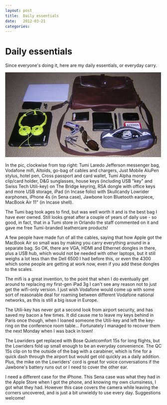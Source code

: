 ```yaml
---
layout: post
title:  Daily essentials 
date:   2012-03-21 
categories:   
---
```


# Daily essentials


Since everyone's doing it, here are my daily essentials, or everyday carry.

![](/images/unknown_filename.89.jpeg)

In the pic, clockwise from top right: Tumi Laredo Jefferson messenger bag, Vodafone mifi, Altoids, go-bag of cables and chargers, Just Mobile AluPen stylus, hotel pen, Cross passport and card wallet, Tumi Alpha money clip/card holder, D&G sunglasses, house keys (including USB "key" and Swiss Tech Utili-key) on The Bridge keyring, RSA dongle with office keys and more USB storage, iPad (in Incase folio) with Skullcandy Lowrider earphones, iPhone 4s (in Sena case), Jawbone Icon Bluetooth earpiece, MacBook Air 11" (in Incase shell).

The Tumi bag took ages to find, but was well worth it and is the best bag I have ever owned. Still looks great after a couple of years of daily use - so good, in fact, that in a Tumi store in Orlando the staff commented on it and gave me free Tumi-branded leathercare products!

A few people have made fun of all the cables, saying that how Apple got the MacBook Air so small was by making you carry everything around in a separate bag. So OK, there are VGA, HDMI and Ethernet dongles in there, plus a USB hub, which would not be needed with other laptops, but it still weighs a lot less than the Dell 6500 I had before this, or even the 4300 which some people are getting at work now, even if you add these dongles to the scales.

The mifi is a great invention, to the point that when I do eventually get around to replacing my first-gen iPad 3g I can't see any reason not to just get the wifi-only version. I just wish Vodafone would come up with some sort of reasonable deal for roaming between different Vodafone national networks, as this is still a big issue in Europe.

The Utili-key has never got a second look from airport security, and has saved my bacon a few times. It did cause me to leave my keys behind in Paris once though, when I loaned someone the Utili-key and left the key-ring on the conference room table... Fortunately I managed to recover them the next Monday when I was back in town!

The Lowriders get replaced with Bose Quietcomfort 15s for long flights, but the Lowriders fold up small enough to be an everyday convenience. The QC 15s clip on to the outside of the bag with a carabiner, which is fine for a quick dash through the airport but would get old quickly as a daily addition. Plus, the mike on the Lowriders' cord is great for voice conversations if the Jawbone's battery runs out or I need to cover the other ear.

I need a different case for the iPhone. This Sena case was what they had in the Apple Store when I got the phone, and knowing my own clumsiness, I got what they had. However this case covers the camera while leaving the corners uncovered, and is just a bit unwieldy to use every day. Suggestions welcome!

